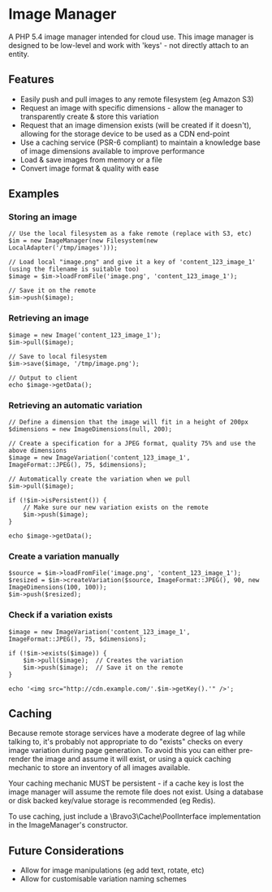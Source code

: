 Image Manager
=============

A PHP 5.4 image manager intended for cloud use. This image manager is designed to be low-level and work with 'keys' -
not directly attach to an entity.

Features
--------

* Easily push and pull images to any remote filesystem (eg Amazon S3)
* Request an image with specific dimensions - allow the manager to transparently create & store this variation
* Request that an image dimension exists (will be created if it doesn't), allowing for the storage device to be used as a CDN end-point
* Use a caching service (PSR-6 compliant) to maintain a knowledge base of image dimensions available to improve performance
* Load & save images from memory or a file
* Convert image format & quality with ease

Examples
--------

### Storing an image

    // Use the local filesystem as a fake remote (replace with S3, etc)
    $im = new ImageManager(new Filesystem(new LocalAdapter('/tmp/images')));

    // Load local "image.png" and give it a key of 'content_123_image_1' (using the filename is suitable too)
    $image = $im->loadFromFile('image.png', 'content_123_image_1');

    // Save it on the remote
    $im->push($image);

### Retrieving an image

    $image = new Image('content_123_image_1');
    $im->pull($image);

    // Save to local filesystem
    $im->save($image, '/tmp/image.png');

    // Output to client
    echo $image->getData();

### Retrieving an automatic variation

    // Define a dimension that the image will fit in a height of 200px
    $dimensions = new ImageDimensions(null, 200);

    // Create a specification for a JPEG format, quality 75% and use the above dimensions
    $image = new ImageVariation('content_123_image_1', ImageFormat::JPEG(), 75, $dimensions);

    // Automatically create the variation when we pull
    $im->pull($image);

    if (!$im->isPersistent()) {
        // Make sure our new variation exists on the remote
        $im->push($image);
    }

    echo $image->getData();

### Create a variation manually

    $source = $im->loadFromFile('image.png', 'content_123_image_1');
    $resized = $im->createVariation($source, ImageFormat::JPEG(), 90, new ImageDimensions(100, 100));
    $im->push($resized);

### Check if a variation exists

    $image = new ImageVariation('content_123_image_1', ImageFormat::JPEG(), 75, $dimensions);

    if (!$im->exists($image)) {
        $im->pull($image);  // Creates the variation
        $im->push($image);  // Save it on the remote
    }

    echo '<img src="http://cdn.example.com/'.$im->getKey().'" />';

Caching
-------

Because remote storage services have a moderate degree of lag while talking to, it's probably not appropriate to do
"exists" checks on every image variation during page generation. To avoid this you can either pre-render the image and
assume it will exist, or using a quick caching mechanic to store an inventory of all images available.

Your caching mechanic MUST be persistent - if a cache key is lost the image manager will assume the remote file does
not exist. Using a database or disk backed key/value storage is recommended (eg Redis).

To use caching, just include a \Bravo3\Cache\PoolInterface implementation in the ImageManager's constructor.

Future Considerations
---------------------

* Allow for image manipulations (eg add text, rotate, etc)
* Allow for customisable variation naming schemes
